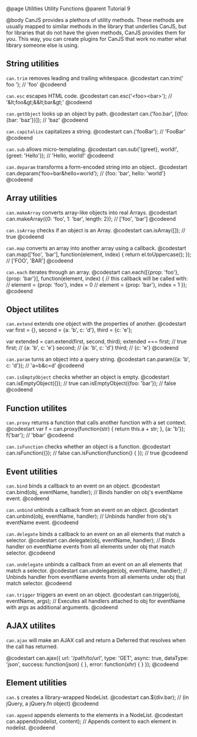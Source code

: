 @page Utilities Utility Functions
@parent Tutorial 9

@body
CanJS provides a plethora of utility methods. These methods are usually mapped
to similar methods in the library that underlies CanJS, but for libraries that
do not have the given methods, CanJS provides them for you. This way, you can
create plugins for CanJS that work no matter what library someone else is using.

## String utilities

`can.trim` removes leading and trailing whitespace.
@codestart
can.trim(' foo '); // 'foo'
@codeend

`can.esc` escapes HTML code.
@codestart
can.esc('&lt;foo>&lt;bar>'); // '&amp;lt;foo&amp;gt;&amp;&amp;lt;bar&amp;gt;'
@codeend

`can.getObject` looks up an object by path.
@codestart
can.('foo.bar', [{foo: {bar: 'baz'}}]); // 'baz'
@codeend

`can.capitalize` capitalizes a string.
@codestart
can.('fooBar'); // 'FooBar'
@codeend

`can.sub` allows micro-templating.
@codestart
can.sub('{greet}, world!', {greet: 'Hello'}); // 'Hello, world!'
@codeend

`can.deparam` transforms a form-encoded string into an object..
@codestart
can.deparam('foo=bar&hello=world'); // {foo: 'bar', hello: 'world'}
@codeend

## Array utilities

`can.makeArray` converts array-like objects into real Arrays.
@codestart
can.makeArray({0: 'foo', 1: 'bar', length: 2}); // ['foo', 'bar']
@codeend

`can.isArray` checks if an object is an Array.
@codestart
can.isArray([]); // true
@codeend

`can.map` converts an array into another array using a callback.
@codestart
can.map(['foo', 'bar'], function(element, index) {
	return el.toUppercase();
}); // ['FOO', 'BAR']
@codeend

`can.each` iterates through an array.
@codestart
can.each([{prop: 'foo'}, {prop: 'bar'}], function(element, index) {
	// this callback will be called with:
	// element = {prop: 'foo'}, index = 0
	// element = {prop: 'bar'}, index = 1
});
@codeend

## Object utilites

`can.extend` extends one object with the properties of another.
@codestart
var first  = {},
	second = {a: 'b', c: 'd'},
	third  = {c: 'e'};

var extended = can.extend(first, second, third);
extended === first; // true
first;  // {a: 'b', c: 'e'}
second; // {a: 'b', c: 'd'}
third;  // {c: 'e'}
@codeend

`can.param` turns an object into a query string.
@codestart
can.param({a: 'b', c: 'd'}); // 'a=b&c=d'
@codeend

`can.isEmptyObject` checks whether an object is empty.
@codestart
can.isEmptyObject({});           // true
can.isEmptyObject({foo: 'bar'}); // false
@codeend

## Function utilites

`can.proxy` returns a function that calls another function with a set context.
@codestart
var f = can.proxy(function(str) {
	return this.a + str;
}, {a: 'b'});
f('bar'); // 'bbar'
@codeend

`can.isFunction` checks whether an object is a function.
@codestart
can.isFunction({});             // false
can.isFunction(function() { }); // true
@codeend

## Event utilities

`can.bind` binds a callback to an event on an object.
@codestart
can.bind(obj, eventName, handler); // Binds handler on obj's eventName event.
@codeend

`can.unbind` unbinds a callback from an event on an object.
@codestart
can.unbind(obj, eventName, handler); // Unbinds handler from obj's eventName event.
@codeend

`can.delegate` binds a callback to an event on an all elements that match a selector.
@codestart
can.delegate(obj, eventName, handler); // Binds handler on eventName events from all elements under obj that match selector.
@codeend

`can.undelegate` unbinds a callback from an event on an all elements that
match a selector.
@codestart
can.undelegate(obj, eventName, handler); // Unbinds handler from eventName events from all elements under obj that match selector.
@codeend

`can.trigger` triggers an event on an object.
@codestart
can.trigger(obj, eventName, args); // Executes all handlers attached to obj for eventName with args as additional arguments.
@codeend

## AJAX utilites

`can.ajax` will make an AJAX call and return a Deferred that resolves when the
call has returned.

@codestart
can.ajax({
	url: '/path/to/url',
	type: 'GET',
	async: true,
	dataType: 'json',
	success: function(json) { },
	error: function(xhr) { }
});
@codeend

## Element utilities

`can.$` creates a library-wrapped NodeList.
@codestart
can.$(div.bar); // (in jQuery, a jQuery.fn object)
@codeend

`can.append` appends elements to the elements in a NodeList.
@codestart
can.append(nodelist, content); // Appends content to each element in nodelist.
@codeend

